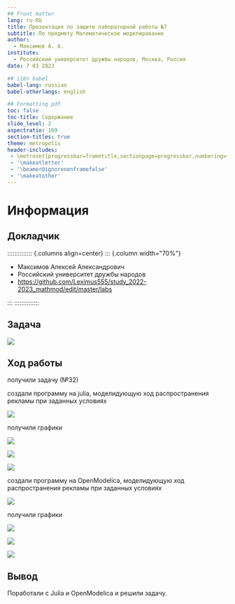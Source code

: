 ```yaml
---
## Front matter
lang: ru-RU
title: Презентация по защите лабораторной работы №7
subtitle: По предмету Математическое моделирование
author:
  - Максимов А. А.
institute:
  - Российский университет дружбы народов, Москва, Россия
date: 7 03 2023

## i18n babel
babel-lang: russian
babel-otherlangs: english

## Formatting pdf
toc: false
toc-title: Содержание
slide_level: 2
aspectratio: 169
section-titles: true
theme: metropolis
header-includes:
 - \metroset{progressbar=frametitle,sectionpage=progressbar,numbering=fraction}
 - '\makeatletter'
 - '\beamer@ignorenonframefalse'
 - '\makeatother'
---
```


# Информация

## Докладчик

:::::::::::::: {.columns align=center}
::: {.column width="70%"}

  * Максимов Алексей Александрович
  * Российский университет дружбы народов
  * <https://github.com/Leximus555/study_2022-2023_mathmod/edit/master/labs>

:::
::::::::::::::

## Задача

![](./image/1.PNG)

## Ход работы

получили задачу (№32)

создали программу на julia, моделидующую ход распространения рекламы при заданных условиях

![](./image/2.PNG)

получили графики

![](./image/3.PNG)

![](./image/4.PNG)

![](./image/5.PNG)

создали программу на OpenModelica, моделидующую ход распространения рекламы при заданных условиях

![](./image/6.PNG)

получили графики

![](./image/7.PNG)

![](./image/8.PNG)

![](./image/9.PNG)


## Вывод 

Поработали с Julia и OpenModelica и решили задачу.

